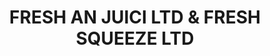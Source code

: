 ---
title: "FRESH AN JUICI LTD & FRESH SQUEEZE LTD"
url: /limuru/fresh-an-juici-ltd-und-fresh-squeeze-ltd/
shop: Supermarkt
---